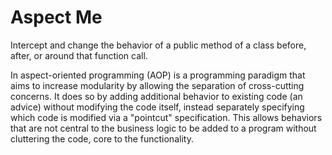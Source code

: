 # Aspect Me


Intercept and change the behavior of a public method of a class before, after, or around that function call.

In aspect-oriented programming (AOP) is a programming paradigm that aims to increase modularity by allowing the separation of cross-cutting concerns. It does so by adding additional behavior to existing code (an advice) without modifying the code itself, instead separately specifying which code is modified via a "pointcut" specification. This allows behaviors that are not central to the business logic to be added to a program without cluttering the code, core to the functionality.